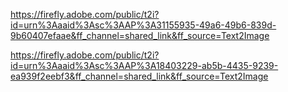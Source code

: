 https://firefly.adobe.com/public/t2i?id=urn%3Aaaid%3Asc%3AAP%3A31155935-49a6-49b6-839d-9b60407efaae&ff_channel=shared_link&ff_source=Text2Image

https://firefly.adobe.com/public/t2i?id=urn%3Aaaid%3Asc%3AAP%3A18403229-ab5b-4435-9239-ea939f2eebf3&ff_channel=shared_link&ff_source=Text2Image
